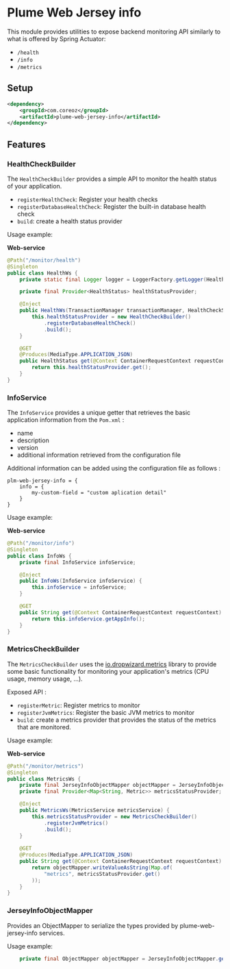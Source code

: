 Plume Web Jersey info
================

This module provides utilities to expose backend monitoring API similarly to what is offered by Spring Actuator:
- `/health`
- `/info`
- `/metrics`

Setup
-----
```xml
<dependency>
    <groupId>com.coreoz</groupId>
    <artifactId>plume-web-jersey-info</artifactId>
</dependency>
```

Features
-------

### HealthCheckBuilder
The `HealthCheckBuilder` provides a simple API to monitor the health status of your application.

- `registerHealthCheck`: Register your health checks
- `registerDatabaseHealthCheck`: Register the built-in database health check
- `build`: create a health status provider

Usage example:

**Web-service**
```java
@Path("/monitor/health")
@Singleton
public class HealthWs {
    private static final Logger logger = LoggerFactory.getLogger(HealthWs.class);

    private final Provider<HealthStatus> healthStatusProvider;

    @Inject
    public HealthWs(TransactionManager transactionManager, HealthCheckService healthCheckService) {
        this.healthStatusProvider = new HealthCheckBuilder()
            .registerDatabaseHealthCheck()
            .build();
    }

    @GET
    @Produces(MediaType.APPLICATION_JSON)
    public HealthStatus get(@Context ContainerRequestContext requestContext) {
        return this.healthStatusProvider.get();
    }
}
```

### InfoService
The `InfoService` provides a unique getter that retrieves the basic application information from the `Pom.xml` :
- name
- description
- version
- additional information retrieved from the configuration file

Additional information can be added using the configuration file as follows :
```
plm-web-jersey-info = {
    info = {
        my-custom-field = "custom aplication detail"
    }
}
```

Usage example:

**Web-service**
```java
@Path("/monitor/info")
@Singleton
public class InfoWs {
    private final InfoService infoService;

    @Inject
    public InfoWs(InfoService infoService) {
        this.infoService = infoService;
    }

    @GET
    public String get(@Context ContainerRequestContext requestContext) {
        return this.infoService.getAppInfo();
    }
}
```

### MetricsCheckBuilder
The `MetricsCheckBuilder` uses the [io.dropwizard.metrics](https://github.com/dropwizard/metrics) library
to provide some basic functionality for monitoring your application's metrics (CPU usage, memory usage, ...).

Exposed API :
- `registerMetric`: Register metrics to monitor
- `registerJvmMetrics`: Register the basic JVM metrics to monitor
- `build`: create a metrics provider that provides the status of the metrics that are monitored.

Usage example:

**Web-service**
```java
@Path("/monitor/metrics")
@Singleton
public class MetricsWs {
    private final JerseyInfoObjectMapper objectMapper = JerseyInfoObjectMapper.get();
    private final Provider<Map<String, Metric>> metricsStatusProvider;

    @Inject
    public MetricsWs(MetricsService metricsService) {
        this.metricsStatusProvider = new MetricsCheckBuilder()
            .registerJvmMetrics()
            .build();
    }
    
    @GET
    @Produces(MediaType.APPLICATION_JSON)
    public String get(@Context ContainerRequestContext requestContext) throws JsonProcessingException {
        return objectMapper.writeValueAsString(Map.of(
            "metrics", metricsStatusProvider.get()
        ));
    }
}
```

### JerseyInfoObjectMapper
Provides an ObjectMapper to serialize the types provided by plume-web-jersey-info services.

Usage example:

```java
    private final ObjectMapper objectMapper = JerseyInfoObjectMapper.get();
```
